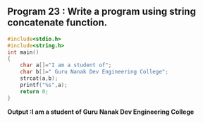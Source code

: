 ## Program 23 : Write a program using string concatenate function.
```C
#include<stdio.h>
#include<string.h>
int main()
{
    char a[]="I am a student of";
    char b[]=" Guru Nanak Dev Engineering College";
    strcat(a,b);
    printf("%s",a);
    return 0;
}
```
**Output :I am a student of Guru Nanak Dev Engineering College**
